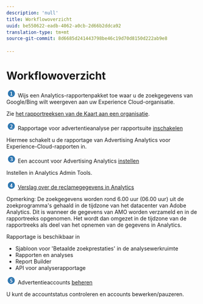 ```yaml
---
description: 'null'
title: Workflowoverzicht
uuid: be550622-eadb-4062-a0cb-2d66b2ddca92
translation-type: tm+mt
source-git-commit: 8d6685d241443798be46c19d70d8150d222ab9e8

---
```



# Workflowoverzicht

![](assets/step1_icon.png) Wijs een Analytics-rapportenpakket toe waar u de zoekgegevens van Google/Bing wilt weergeven aan uw Experience Cloud-organisatie.

Zie [het rapportreeksen van de Kaart aan een organisatie](https://docs.adobe.com/content/help/en/core-services/interface/about-core-services/report-suite-mapping.html).

![](assets/step2_icon.png) Rapportage voor advertentieanalyse per rapportsuite [inschakelen](/help/integrate/c-advertising-analytics/c-adanalytics-workflow/aa-provision-rs.md)

Hiermee schakelt u de rapportage van Advertising Analytics voor Experience-Cloud-rapporten in.

![](assets/step3_icon.png) Een account voor Advertising Analytics [instellen](/help/integrate/c-advertising-analytics/c-adanalytics-workflow/aa-create-ad-account.md)

Instellen in Analytics Admin Tools.

![](assets/step4_icon.png) [Verslag over de reclamegegevens in Analytics](/help/integrate/c-advertising-analytics/c-adanalytics-workflow/aa-report-ad-data-an.md)

Opmerking: De zoekgegevens worden rond 6.00 uur (06.00 uur) uit de zoekprogramma&#39;s gehaald in de tijdzone van het datacenter van Adobe Analytics. Dit is wanneer de gegevens van AMO worden verzameld en in de rapportreeks opgenomen. Het wordt dan omgezet in de tijdzone van de rapportreeks als deel van het opnemen van de gegevens in Analytics.

Rapportage is beschikbaar in

* Sjabloon voor &#39;Betaalde zoekprestaties&#39; in de analysewerkruimte
* Rapporten en analyses
* Report Builder
* API voor analyserapportage

![](assets/step5_icon.png) Advertentieaccounts [beheren](/help/integrate/c-advertising-analytics/c-adanalytics-workflow/aa-manage-ad-accounts.md)

U kunt de accountstatus controleren en accounts bewerken/pauzeren.
